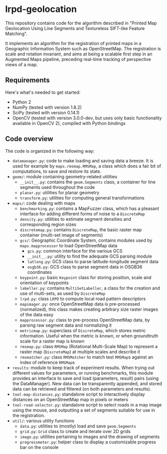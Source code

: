 # lrpd-geolocation

This repository contains code for the algorithm described in "Printed Map Geolocation Using Line Segments and Textureless SIFT-like Feature Matching".

It implements an algorithm for the registration of printed maps in a Geographic Information System such as OpenStreetMap. The registration is scale and rotation invariant, and aims at being a scalable first step in an Augmented Maps pipeline, preceding real-time tracking of perspective views of a map.

## Requirements

Here's what's needed to get started:
* Python 2
* NumPy (tested with version 1.8.2)
* SciPy (tested with version 0.14.1)
* OpenCV (tested with version 3.0.0-dev, but uses only basic functionality available in OpenCV 2), compiled with Python bindings

## Code overview

The code is organized in the following way:
* `datamanager.py`: code to make loading and saving data a breeze.
    It is used for example by `maps.rmsmap.RMSMap`, a class which does a fair bit of computations, to save and restore its state.
* `geom/`: module containing geometry-related utilities
    * `__init__.py`: contains the `geom.Segments` class, a container for line segments used throughout the code
    * `planar.py`: utilities for planar geometry
    * `transform.py`: utilities for computing general transformations
* `maps/`: code dealing with maps
    * `benchmarking.py`: contains a MapFuzzer class, which has a pleasant interface for adding different forms of noise to a `DiscreteMap`
    * `density.py`: utilities to estimate segment densities and corresponding region sizes
    * `discretemap.py`: contains `DiscreteMap`, the basic raster map container (multi-set image of segments)
    * `gcs/`: Geographic Coordinate System, contains modules used by `maps.mapprocessor` to load OpenStreetMap data
        * `gcs.py`: common interface for the various GCS
        * `__init__.py`: utility to find the adequate GCS parsing module
        * `latlong.py`: GCS class to parse latitude-longitude segment data
        * `osgb36.py`: GCS class to parse segment data in OSGB36 coordinates
    * `keypoint.py`: basic `Keypoint` class for storing position, scale and orientation of keypoints
    * `labeller.py`: contains `MultiSetLabeller`, a class for the creation and use of multi-sets, as used by `DiscreteMap`
    * `lrpd.py`: class `LRPD` to compute local road pattern descriptors
    * `mapimager.py`: once OpenStreetMap data is pre-processed (normalized), this class makes creating arbitrary size raster images of the data easy
    * `mapprocessor.py`: class to pre-process OpenStreetMap data, by parsing raw segment data and normalizing it
    * `metricmap.py`: superclass of `DiscreteMap`, which stores metric information. Useful when the metric is known, or when groundtruth scale for a raster map is known
    * `rmsmap.py`: class `RMSMap` (Rotational Multi-Scale Map) to represent a raster map (`DiscreteMap`) at multiple scales and describe it
    * `rmsmatcher.py`: class `RMSMatcher` to match test `RMSMap`s against an index of reference `RMSMap`s
* `results`: module to keep track of experiment results.
    When trying out different values for parameters, or running benchmarks, this module provides an interface to save and load (parameters, result) pairs (using the DataManager). New data can be transparently appended, and stored data can be retrieved and filtered (on both parameters and results).
* `tool-map-distances.py`: standalone script to interactively display distances on an OpenStreetMap map in pixels or meters
* `tool-road-selector.py`: standalone script to select roads in a map image using the mouse, and outputting a set of segments suitable for use in the registration.
* `util/`: various utility functions
    * `data.py`: utilities to (mostly) load and save `geom.Segments`
    * `grid.py`: `Grid` class to create and iterate over 2D grids
    * `image.py`: utilities pertaining to images and the drawing of segments
    * `progressmeter.py`: helper class to display a customizable progress bar on the console

